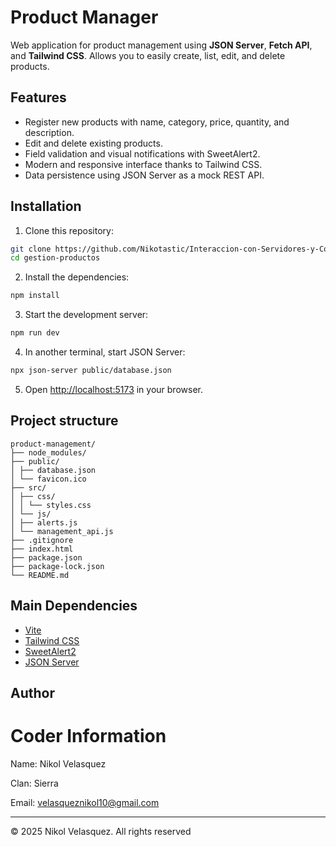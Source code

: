 # Product Manager
Web application for product management using **JSON Server**, **Fetch API**, and **Tailwind CSS**. Allows you to easily create, list, edit, and delete products.

## Features

- Register new products with name, category, price, quantity, and description.
- Edit and delete existing products.
- Field validation and visual notifications with SweetAlert2.
- Modern and responsive interface thanks to Tailwind CSS.
- Data persistence using JSON Server as a mock REST API.

## Installation

1. Clone this repository:
```sh
git clone https://github.com/Nikotastic/Interaccion-con-Servidores-y-Consumo-de-APIs.git
cd gestion-productos
```

2. Install the dependencies:
```sh
npm install
```

3. Start the development server:
```sh
npm run dev
```

4. In another terminal, start JSON Server:
```sh
npx json-server public/database.json
```

5. Open [http://localhost:5173](http://localhost:5173) in your browser.


## Project structure
```
product-management/
├── node_modules/
├── public/
│ ├── database.json
│ └── favicon.ico
├── src/
│ ├── css/
│ │ └── styles.css
│ └── js/
│ ├── alerts.js
│ └── management_api.js
├── .gitignore
├── index.html
├── package.json
├── package-lock.json
└── README.md
```
## Main Dependencies

- [Vite](https://vitejs.dev/)
- [Tailwind CSS](https://tailwindcss.com/)
- [SweetAlert2](https://sweetalert2.github.io/)
- [JSON Server](https://github.com/typicode/json-server)

## Author

# Coder Information

Name: Nikol Velasquez

Clan: Sierra

Email: velasqueznikol10@gmail.com

---

© 2025 Nikol Velasquez. All rights reserved